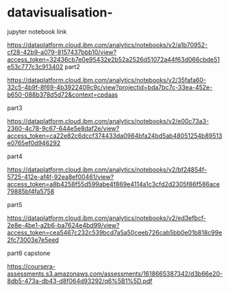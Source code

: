 # datavisualisation-
jupyter notebook link

https://dataplatform.cloud.ibm.com/analytics/notebooks/v2/a1b70952-cf28-42b9-a079-8157437bbb10/view?access_token=32436cb7e0e95432e2b52a2526d51072a44f63d066cbde51e53c777c3c913402
part2

https://dataplatform.cloud.ibm.com/analytics/notebooks/v2/35fafa60-32c5-4b9f-8f69-4b3922409c9c/view?projectid=bda7bc7c-33ea-452e-b650-088b378d5d72&context=cpdaas


part3

https://dataplatform.cloud.ibm.com/analytics/notebooks/v2/e00c73a3-2360-4c78-9c67-644e5e8daf2e/view?access_token=ca22e82c6dccf374433da0984bfa24bd5ab48051254b89513e0765ef0d946292


part4

https://dataplatform.cloud.ibm.com/analytics/notebooks/v2/bf24854f-5725-412e-af4f-92ea8ef00461/view?access_token=a8b4258f55d599abe4f869e4114a1c3cfd2d2305f86f586ace79885bf4fa5758

part5


https://dataplatform.cloud.ibm.com/analytics/notebooks/v2/ed3efbcf-2e8e-4be1-a2b6-ba7624e4bd99/view?access_token=cea5467c232c539bcd7a5a50ceeb726cab5bb0e01b818c99e2fc73003e7e5eed

part6 capstone

https://coursera-assessments.s3.amazonaws.com/assessments/1618665387342/d3b66e20-8db5-473a-db43-d8f064d93292/q6%5B1%5D.pdf


